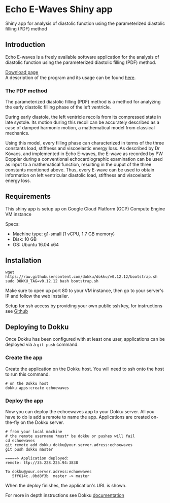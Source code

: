 # Echo E-Waves Shiny app
Shiny app for analysis of diastolic function using the parameterized diastolic
filling (PDF) method

## Introduction
Echo E-waves is a freely available software application for the analysis of
diastolic function using the parameterized diastolic filling (PDF) method.

[Download page](http://echoewaves.org/downloads/)  
A description of the program and its usage can be found
[here](https://bmcmedimaging.biomedcentral.com/articles/10.1186/s12880-016-0162-8).

### The PDF method
The parameterized diastolic filling (PDF) method is a method for analyzing the
early diastolic filling phase of the left ventricle.

During early diastole, the left ventricle recoils from its compressed state in
late systole. Its motion during this recoil can be accurately described as a
case of damped harmonic motion, a mathematical model from classical mechanics.

Using this model, every filling phase can characterized in terms of the three
constants load, stiffness and viscoelastic energy loss. As described by Dr
Kóvacs, and implemented in Echo E-waves, the E-wave as recorded by PW Doppler
during a conventional echocardiographic examination can be used as input to a
mathematical function, resulting in the ouput of the three constants mentioned
above. Thus, every E-wave can be used to obtain information on left ventricular
diastolic load, stiffness and viscoelastic energy loss.

## Requirements
This shiny app is setup up on Google Cloud Platform (GCP) Compute Engine VM instance

Specs:

- Machine type: g1-small (1 vCPU, 1.7 GB memory)  
- Disk: 10 GB
- OS: Ubuntu 16.04 x64

## Installation

``` shell
wget https://raw.githubusercontent.com/dokku/dokku/v0.12.12/bootstrap.sh
sudo DOKKU_TAG=v0.12.12 bash bootstrap.sh
```

Make sure to open up port 80 to your VM instance, then go to your server's IP and follow the web installer.

Setup for ssh access by providing your own public ssh key, for instructions see [Github](https://help.github.com/articles/connecting-to-github-with-ssh/)

## Deploying to Dokku
Once Dokku has been configured with at least one user, applications can be deployed via a `git push` command.

### Create the app
Create the application on the Dokku host. You will need to ssh onto the host to run this command.

``` shell
# on the Dokku host
dokku apps:create echoewaves
```

### Deploy the app
Now you can deploy the echoewaves app to your Dokku server. All you have to do is add a remote to name the app. Applications are created on-the-fly on the Dokku server.

```shell
# from your local machine
# the remote username *must* be dokku or pushes will fail
cd echoewaves
git remote add dokku dokku@your.server.adress:echoewaves
git push dokku master
```

```shell
=====> Application deployed:
remote: ttp://35.228.225.94:3838

To dokku@your.server.adress:echoewaves
   5ff614c..0bd8f3b  master -> master
```

When the deploy finishes, the application's URL is shown.

For more in depth instructions see Dokku [documentation](http://dokku.viewdocs.io/dokku/deployment/application-deployment/)

